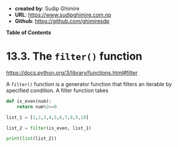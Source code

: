 - **created by**: Sudip Ghimire
- **URL**: https://www.sudipghimire.com.np
- **Github**: https://github.com/ghimiresdp

**Table of Contents**


# 13.3. The `filter()` function

https://docs.python.org/3/library/functions.html#filter

A `filter()` function is a generator function that filters an iterable by specified condition. A filter function takes

```py
def is_even(num):
    return num%2==0

list_1 = [1,2,3,4,5,6,7,8,9,10]

list_2 = filter(is_even, list_1)

print(list(list_2))
```
